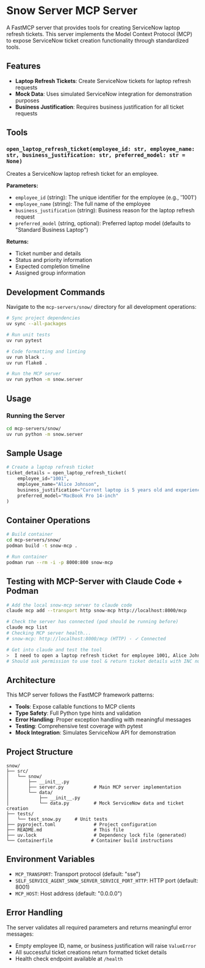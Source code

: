 # Snow Server MCP Server

A FastMCP server that provides tools for creating ServiceNow laptop refresh tickets. This server implements the Model Context Protocol (MCP) to expose ServiceNow ticket creation functionality through standardized tools.

## Features

- **Laptop Refresh Tickets**: Create ServiceNow tickets for laptop refresh requests
- **Mock Data**: Uses simulated ServiceNow integration for demonstration purposes
- **Business Justification**: Requires business justification for all ticket requests

## Tools

### `open_laptop_refresh_ticket(employee_id: str, employee_name: str, business_justification: str, preferred_model: str = None)`

Creates a ServiceNow laptop refresh ticket for an employee.

**Parameters:**
- `employee_id` (string): The unique identifier for the employee (e.g., '1001')
- `employee_name` (string): The full name of the employee
- `business_justification` (string): Business reason for the laptop refresh request
- `preferred_model` (string, optional): Preferred laptop model (defaults to "Standard Business Laptop")

**Returns:**
- Ticket number and details
- Status and priority information
- Expected completion timeline
- Assigned group information

## Development Commands

Navigate to the `mcp-servers/snow/` directory for all development operations:

```bash
# Sync project dependencies
uv sync --all-packages

# Run unit tests
uv run pytest

# Code formatting and linting
uv run black .
uv run flake8 .

# Run the MCP server
uv run python -m snow.server
```

## Usage

### Running the Server

```bash
cd mcp-servers/snow/
uv run python -m snow.server
```

## Sample Usage

```python
# Create a laptop refresh ticket
ticket_details = open_laptop_refresh_ticket(
    employee_id="1001",
    employee_name="Alice Johnson",
    business_justification="Current laptop is 5 years old and experiencing frequent hardware failures",
    preferred_model="MacBook Pro 14-inch"
)
```

## Container Operations

```bash
# Build container
cd mcp-servers/snow/
podman build -t snow-mcp .

# Run container
podman run --rm -i -p 8000:800 snow-mcp
```

## Testing with MCP-Server with Claude Code + Podman

```bash
# Add the local snow-mcp server to claude code 
claude mcp add --transport http snow-mcp http://localhost:8000/mcp

# Check the server has connected (pod should be running before)
claude mcp list
# Checking MCP server health...
# snow-mcp: http://localhost:8000/mcp (HTTP) - ✓ Connected

# Get into claude and test the tool
>  I need to open a laptop refresh ticket for employee 1001, Alice Johnson. The current laptop is outdated and affecting productivity.
# Should ask permission to use tool & return ticket details with INC number
```

## Architecture

This MCP server follows the FastMCP framework patterns:

- **Tools**: Expose callable functions to MCP clients
- **Type Safety**: Full Python type hints and validation
- **Error Handling**: Proper exception handling with meaningful messages
- **Testing**: Comprehensive test coverage with pytest
- **Mock Integration**: Simulates ServiceNow API for demonstration

## Project Structure

```
snow/
├── src/
│   └── snow/
│       ├── __init__.py
│       ├── server.py           # Main MCP server implementation
│       └── data/
│           ├── __init__.py
│           └── data.py         # Mock ServiceNow data and ticket creation
├── tests/
│   └── test_snow.py     # Unit tests
├── pyproject.toml              # Project configuration
├── README.md                   # This file
├── uv.lock                     # Dependency lock file (generated)
└── Containerfile              # Container build instructions
```

## Environment Variables

- `MCP_TRANSPORT`: Transport protocol (default: "sse")
- `SELF_SERVICE_AGENT_SNOW_SERVER_SERVICE_PORT_HTTP`: HTTP port (default: 8001)
- `MCP_HOST`: Host address (default: "0.0.0.0")

## Error Handling

The server validates all required parameters and returns meaningful error messages:

- Empty employee ID, name, or business justification will raise `ValueError`
- All successful ticket creations return formatted ticket details
- Health check endpoint available at `/health`